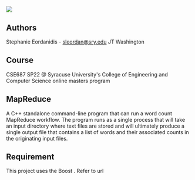 <h1><img src="https://fastly.cdn.syracuse.edu/logos/syr_eng-comp-science_full.svg"></h1>

## Authors
Stephanie Eordanidis - sleordan@sry.edu
JT Washington

## Course
CSE687 SP22 @ Syracuse University's College of Engineering and Computer Science online masters program

## MapReduce
A C++ standalone command-line program that can run a word count MapReduce workflow. The program runs as a single process that will take an input directory where text files are stored and will ultimately produce a single output file that contains a list of words and their associated counts in the originating input files. 

## Requirement
This project uses the Boost . Refer to url 
